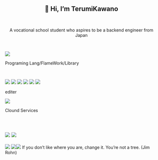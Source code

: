<h2 align="center">👋 Hi, I’m TerumiKawano</h2><br>
<p align="center">A vocational school student who aspires to be a backend engineer from Japan</p><br>

![](https://komarev.com/ghpvc/?username=TellM1)
<p>Programing Lang/FlameWork/Library</p><br>

<!-- ![](https://img.shields.io/badge/-Java-007396.svg?logo=java&style=for-the-badge) -->
![](https://img.shields.io/badge/Javascript-276DC3.svg?logo=javascript&style=flat)
![](https://img.shields.io/badge/PHP-ccc.svg?logo=php&style=flat)
![](https://img.shields.io/badge/-CSS3-1572B6.svg?logo=css3&style=flat)
![](https://img.shields.io/badge/-HTML5-333.svg?logo=html5&style=flat)
![](https://img.shields.io/badge/-Bootstrap-563D7C.svg?logo=bootstrap&style=flat)
![](https://img.shields.io/badge/-React-555.svg?logo=react&style=flat)

<p>editer</p>

![](https://img.shields.io/badge/-Visual%20Studio%20Code-007ACC.svg?logo=visual-studio-code&style=flat)
<p>Clound Services</p><br>

![](https://img.shields.io/badge/-Amazon%20AWS-232F3E.svg?logo=amazon-aws&style=flat)
![](https://img.shields.io/badge/-GitHub-181717.svg?logo=github&style=flat)
---
![](https://github-profile-summary-cards.vercel.app/api/cards/profile-details?username=telosh&theme=dracula)
![](https://github-readme-stats.vercel.app/api?username=telosh&layout=compact&theme=dracula)![](https://github-readme-stats.vercel.app/api/top-langs/?username=telosh&layout=compact&theme=dracula)
If you don’t like where you are, change it. You’re not a tree. (Jim Rohn)
